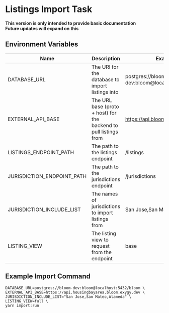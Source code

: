 # Listings Import Task

**This version is only intended to provide basic documentation**  
**Future updates will expand on this**

## Environment Variables

| Name                       | Description                                                       | Example                                         | Default        | Type                   |
| -------------------------- | ----------------------------------------------------------------- | ----------------------------------------------- | -------------- | ---------------------- |
| DATABASE_URL               | The URI for the database to import listings into                  | postgres://bloom-dev:bloom@localhost:5432/bloom |                | string                 |
| EXTERNAL_API_BASE          | The URL base (proto + host) for the backend to pull listings from | https://api.bloom.example                       |                | string                 |
| LISTINGS_ENDPOINT_PATH     | The path to the listings endpoint                                 | /listings                                       | /listings      | string                 |
| JURISDICTION_ENDPOINT_PATH | The path to the jurisdictions endpoint                            | /jurisdictions                                  | /jurisdictions | string                 |
| JURISDICTION_INCLUDE_LIST  | The names of jurisdictions to import listings from                | San Jose,San Mateo,Alameda                      |                | comma-delimited string |
| LISTING_VIEW               | The listing view to request from the endpoint                     | base                                            | base           | "base" \| "full"       |

## Example Import Command

```
DATABASE_URL=postgres://bloom-dev:bloom@localhost:5432/bloom \
EXTERNAL_API_BASE=https://api.housingbayarea.bloom.exygy.dev \
JURISDICTION_INCLUDE_LIST="San Jose,San Mateo,Alameda" \
LISTING_VIEW=full \
yarn import:run
```
